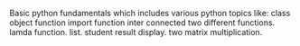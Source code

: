 Basic python fundamentals which includes various python topics like:
class object
function
import function
inter connected two different functions.
lamda function.
list.
student result display.
two matrix multiplication.
